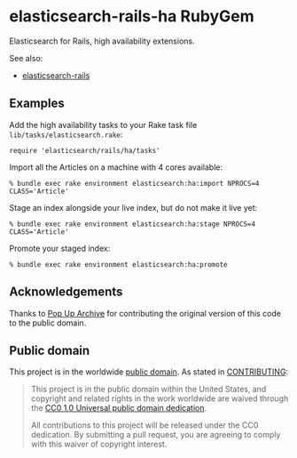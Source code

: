 # elasticsearch-rails-ha RubyGem

Elasticsearch for Rails, high availability extensions.

See also:

* [elasticsearch-rails](https://github.com/elastic/elasticsearch-rails)

## Examples

Add the high availability tasks to your Rake task file `lib/tasks/elasticsearch.rake`:

```
require 'elasticsearch/rails/ha/tasks'
```

Import all the Articles on a machine with 4 cores available:

```
% bundle exec rake environment elasticsearch:ha:import NPROCS=4 CLASS='Article'
```

Stage an index alongside your live index, but do not make it live yet:

```
% bundle exec rake environment elasticsearch:ha:stage NPROCS=4 CLASS='Article'
```

Promote your staged index:

```
% bundle exec rake environment elasticsearch:ha:promote
```

## Acknowledgements

Thanks to [Pop Up Archive](http://popuparchive.com/) for 
contributing the original version of this code to the public domain.

## Public domain

This project is in the worldwide [public domain](LICENSE.md). As stated in [CONTRIBUTING](CONTRIBUTING.md):

> This project is in the public domain within the United States, and copyright and related rights in the work worldwide are waived through the [CC0 1.0 Universal public domain dedication](https://creativecommons.org/publicdomain/zero/1.0/).
>
> All contributions to this project will be released under the CC0
> dedication. By submitting a pull request, you are agreeing to comply
> with this waiver of copyright interest.
